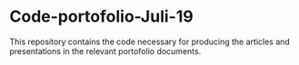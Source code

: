 # Code-portofolio-Juli-19
This repository contains the code necessary for producing the articles and presentations in the relevant portofolio documents.
